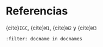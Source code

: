 # Referencias

{cite}`IGC`, {cite}`W1`, {cite}`W2` y {cite}`W3`

```{bibliography}
:filter: docname in docnames
```
